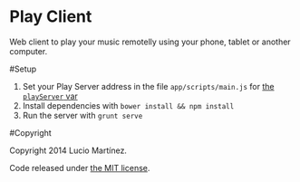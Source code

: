 Play Client
===========

Web client to play your music remotelly using your phone, tablet or another computer.

#Setup

 1. Set your Play Server address in the file `app/scripts/main.js` for [the `playServer` var](https://github.com/lucio-martinez/play/blob/master/play-client/app/scripts/main.js#L6)
 2. Install dependencies with `bower install && npm install`
 4. Run the server with `grunt serve`

#Copyright

Copyright 2014 Lucio Martínez. 

Code released under [the MIT license](https://github.com/lucio-martinez/play-client/blob/master/LICENSE).

